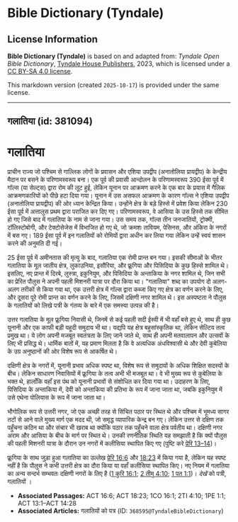 # Bible Dictionary (Tyndale)

## License Information

**Bible Dictionary (Tyndale)** is based on and adapted from: _Tyndale Open Bible Dictionary_, [Tyndale House Publishers](https://tyndaleopenresources.com/), 2023, which is licensed under a [CC BY-SA 4.0 license](https://creativecommons.org/licenses/by-sa/4.0/legalcode.en).

This markdown version (created `2025-10-17`) is provided under the same license.



--------------------------------

## गलातिया (id: 381094)

गलातिया
=======

प्राचीन राज्य जो पश्चिम से गाल्लिक लोगों के प्रवासन और एशिया उपद्वीप (अनातोलिया प्रायद्वीप) के केन्द्रीय मैदान पर बसने के परिणामस्वरूप बना। एक पूर्व की प्रवासी आन्दोलन के परिणामस्वरूप 390 ईसा पूर्व में गॉल्स (या सेल्ट्स) द्वारा रोम की लूट हुई, लेकिन यूनान पर आक्रमण करने के एक बार के प्रयास में गैलिक आक्रमणकारियों को पीछे हटा दिया गया। यूनान में उस असफल आक्रमण के कारण गॉल्स ने एशिया उपद्वीप (अनातोलिया प्रायद्वीप) की ओर ध्यान केन्द्रित किया। उन्होंने क्षेत्र के बड़े हिस्से में प्रवेश किया लेकिन 230 ईसा पूर्व में अत्तालुस प्रथम द्वारा पराजित कर दिए गए। परिणामस्वरूप, वे आसिया के उस हिस्से तक सीमित हो गए जिसे बाद में गलातिया के नाम से जाना गया। उस समय तक, गॉल्स तीन जनजातियों, ट्रोक्मी, टॉलिस्टोबोगी, और टेक्टोसेजेस में विभाजित हो गए थे, जो क्रमशः तावियम, पेसिनस, और अंकिरा के नगरों में बस गए। 189 ईसा पूर्व में इन गलातियों को रोमियों द्वारा अधीन कर लिया गया लेकिन उन्हें स्वयं शासन करने की अनुमति दी गई।

25 ईसा पूर्व में अमीनतास की मृत्यु के बाद, गलातिया एक रोमी प्रान्त बन गया। इसकी सीमाओं के भीतर गलातिया के मूल जातीय क्षेत्र, लुकाउनिया, इसौरिया, और फ्रूगिया और पिसिदिया के कुछ हिस्से शामिल थे। इसलिए, नए प्रान्त में दिरबे, लुस्त्रा, इकुनियुम, और पिसिदिया के अन्ताकिया के नगर शामिल थे, जिन सभी का प्रेरित पौलुस ने अपनी पहली मिशनरी यात्रा पर दौरा किया था। "गलातिया" शब्द का उपयोग दो अलग\-अलग तरीकों से किया गया था, एक उत्तरी क्षेत्र में गॉल्स द्वारा कब्जा किए गए क्षेत्र का वर्णन करने के लिए, और दूसरा पूरे रोमी प्रान्त का वर्णन करने के लिए, जिसमें दक्षिणी नगर शामिल थे। इस अस्पष्टता ने पौलुस के गलातियों को लिखे पत्री के गंतव्य के बारे में एक समस्या उत्पन्न की है।

उत्तर गलातिया के मूल फ्रूगिया निवासी थे, जिनमें से कई पहली सदी ईस्वी में भी वहाँ बसे हुए थे, साथ ही कुछ यूनानी और एक काफी बड़ी यहूदी समुदाय भी था। यद्यपि यह क्षेत्र बहुसांस्कृतिक था, लेकिन सेल्टिय तत्व प्रमुख था। ये लोग अपनी मजबूत स्वतंत्रता के लिए जाने जाते थे, साथ ही अपनी मतवालापन और उत्सवों के लिए भी प्रसिद्ध थे। धार्मिक बातों में, यह प्रमाण मिलता है कि वे अत्यधिक अंधविश्वासी थे और देवी कुबेलिया के उग्र अनुष्ठानों की ओर विशेष रूप से आकर्षित थे।

दक्षिणी क्षेत्र के नगरों में, यूनानी प्रभाव अधिक स्पष्ट था, विशेष रूप से समुदायों के अधिक शिक्षित सदस्यों के बीच। लेकिन साधारण निवासियों में फ्रूगिया के तत्व अभी भी मजबूत था। वे भी मुख्य रूप से कुबेलिया के भक्त थे, हालाँकि वहाँ इस पंथ को यूनानी प्रभावों से संशोधित कर दिया गया था। उदाहरण के लिए, पिसिदिया के अन्ताकिया में, देवी को अन्ताकिया की प्रतिभा के रूप में जाना जाता था, जबकि इकुनियुम में उसे एथेना पोलियास के रूप में जाना जाता था।

भौगोलिक रूप से उत्तरी नगर, जो एक अच्छी तरह से सिंचित पठार पर स्थित थे और पश्चिम में भूमध्य सागर तटों से आने वाले मुख्य मार्ग एक मदद थी, जो समृद्ध व्यापारिक केन्द्र बन गए। लेकिन उत्तर से दक्षिण तक पहुँचना कठिन था और संचार भी खराब था क्योंकि पठार तक पहुँचने वाला क्षेत्र पर्वतीय था। दक्षिणी नगर अराम और आसिया के बीच के मार्ग पर स्थित थे। उनकी रणनीतिक स्थिति यह समझाती है कि क्यों पौलुस की पहली मिशनरी यात्रा के दौरान उन नगरों में कलीसिया स्थापित किए गए (पुष्टि करे [प्रेरि 13–14](https://ref.ly/Acts13:1-Acts14:28))।

फ्रूगिया के साथ जुड़ा हुआ गलातिया का उल्लेख [प्रेरि 16:6](https://ref.ly/Acts16:6) और [18:23](https://ref.ly/Acts18:23) में किया गया है, लेकिन यह स्पष्ट नहीं है कि पौलुस ने कभी उत्तरी क्षेत्र का दौरा किया या वहाँ कलीसिया स्थापित किए। नए नियम में गलातिया का अन्य सन्दर्भ सम्भवतः दक्षिणी नगरों के लिए है ([1 कुरि 16:1](https://ref.ly/1Cor16:1); [2 तीमु 4:10](https://ref.ly/2Tim4:10); [1 पत 1:1](https://ref.ly/1Pet1:1))। *देखें* को पत्री, गलातियों ।

* **Associated Passages:** ACT 16:6; ACT 18:23; 1CO 16:1; 2TI 4:10; 1PE 1:1; ACT 13:1–ACT 14:28
* **Associated Articles:** गलातियों को पत्र (ID: `368595@TyndaleBibleDictionary`)

